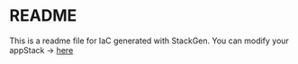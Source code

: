 # README
This is a readme file for IaC generated with StackGen.
You can modify your appStack -> [here](http://main.dev.stackgen.com/appstacks/71d2ef2e-d833-4b09-92fd-f17396b5191b)
